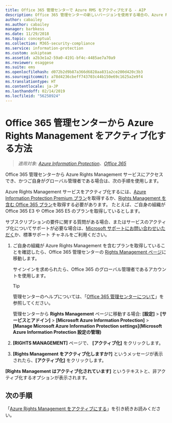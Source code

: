 ```yaml
---
title: Office 365 管理センターで Azure RMS をアクティブ化する - AIP
description: Office 365 管理センターの新しいバージョンを使用する場合の、Azure Rights Management サービスのアクティブ化手順です。
author: cabailey
ms.author: cabailey
manager: barbkess
ms.date: 11/29/2018
ms.topic: conceptual
ms.collection: M365-security-compliance
ms.service: information-protection
ms.custom: askipteam
ms.assetid: a2b3e1a2-59a0-4191-bf4c-4485ae7a70a9
ms.reviewer: esaggese
ms.suite: ems
ms.openlocfilehash: d072b2d9b87a366d6828aa831a2ce200d420c3b3
ms.sourcegitcommit: a78d4236cbeff743703c44b150e69c1625a2e9f4
ms.translationtype: HT
ms.contentlocale: ja-JP
ms.lasthandoff: 02/14/2019
ms.locfileid: "56258924"
---
```

# <a name="how-to-activate-azure-rights-management-from-the-office-365-admin-center"></a>Office 365 管理センターから Azure Rights Management をアクティブ化する方法

>*適用対象: [Azure Information Protection](https://azure.microsoft.com/pricing/details/information-protection)、[Office 365](https://download.microsoft.com/download/E/C/F/ECF42E71-4EC0-48FF-AA00-577AC14D5B5C/Azure_Information_Protection_licensing_datasheet_EN-US.pdf)*

Office 365 管理センターから Azure Rights Management サービスにアクセスでき、かつご自身がグローバル管理者である場合は、次の手順を使用します。 

Azure Rights Management サービスをアクティブ化するには、[Azure Information Protection Premium プラン](https://www.microsoft.com/cloud-platform/azure-information-protection-pricing)を取得するか、[Rights Management を含む Office 365 プラン](https://download.microsoft.com/download/E/C/F/ECF42E71-4EC0-48FF-AA00-577AC14D5B5C/Azure_Information_Protection_licensing_datasheet_EN-US.pdf)を取得する必要があります。 たとえば、ご自身の組織が Office 365 E3 や Office 365 E5 のプランを取得しているとします。 

サブスクリプションの要件に関する質問がある場合、またはサービスのアクティブ化についてサポートが必要な場合は、[Microsoft サポートにお問い合わせいただく](information-support.md#to-contact-microsoft-support)か、標準サポート チャネルをご利用ください。

1. ご自身の組織が Azure Rights Management を含むプランを取得していることを確認したら、Office 365 管理センターの [Rights Management ページ](https://account.activedirectory.windowsazure.com/RmsOnline/Manage.aspx)に移動します。
    
    サインインを求められたら、Office 365 のグローバル管理者であるアカウントを使用します。
    
    > [!TIP]
    > 管理センターのヘルプについては、「[Office 365 管理センターについて](https://support.office.com/article/About-the-Office-365-Admin-Center-758befc4-0888-4009-9f14-0d147402fd23)」を参照してください。
    
    管理センターから **Rights Management** ページに移動する場合: **[設定]** > **[サービスとアドイン]** > **[Microsoft Azure Information Protection]** > **[Manage Microsoft Azure Information Protection settings]\(Microsoft Azure Information Protection 設定の管理\)**

2. **[RIGHTS MANAGEMENT]** ページで、 **[アクティブ化]** をクリックします。

3. **[Rights Management をアクティブ化しますか?]** というメッセージが表示されたら、**[アクティブ化]** をクリックします。

**[Rights Management はアクティブ化されています]** というテキストと、非アクティブ化するオプションが表示されます。

## <a name="next-steps"></a>次の手順
「[Azure Rights Management をアクティブにする](activate-service.md#configuring-onboarding-controls-for-a-phased-deployment)」を引き続きお読みください。

